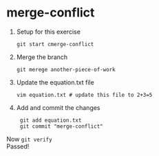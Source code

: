 # merge-conflict

1. Setup for this exercise

   ```
   git start cmerge-conflict
   ```  
  
3. Merge the branch

   ```
   git merege another-piece-of-work
   ```  

5. Update the equation.txt file

   ```
   vim equation.txt # update this file to 2+3=5
   ```

7. Add and commit the changes

   ```
    git add equation.txt
    git commit "merge-conflict"
   ```

Now ```git verify```   
Passed! 
    
